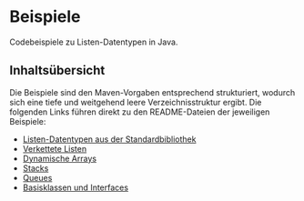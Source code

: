 # Beispiele

Codebeispiele zu Listen-Datentypen in Java.

## Inhaltsübersicht

Die Beispiele sind den Maven-Vorgaben entsprechend strukturiert,
wodurch sich eine tiefe und weitgehend leere Verzeichnisstruktur ergibt.
Die folgenden Links führen direkt zu den README-Dateien der jeweiligen Beispiele:

* [Listen-Datentypen aus der Standardbibliothek](src/main/java/de/reinerh/courses/java/lists/stdlib/README.md)
* [Verkettete Listen](src/main/java/de/reinerh/courses/java/lists/linkedlists/README.md)
* [Dynamische Arrays](src/main/java/de/reinerh/courses/java/lists/dynarrays/README.md)
* [Stacks](src/main/java/de/reinerh/courses/java/lists/stacks/README.md)
* [Queues](src/main/java/de/reinerh/courses/java/lists/queues/README.md)
* [Basisklassen und Interfaces](src/main/java/de/reinerh/courses/java/lists/common/README.md)
